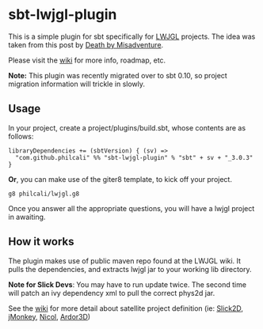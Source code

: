 # sbt-lwjgl-plugin

This is a simple plugin for sbt specifically for [LWJGL] projects. The idea was taken from this post by [Death by Misadventure].

Please visit the [wiki] for more info, roadmap, etc.

**Note:** This plugin was recently migrated over to sbt 0.10, so project migration 
information will trickle in slowly.

## Usage

In your project, create a project/plugins/build.sbt, whose contents are as follows:

    libraryDependencies += (sbtVersion) { (sv) => 
      "com.github.philcali" %% "sbt-lwjgl-plugin" % "sbt" + sv + "_3.0.3"
    }

**Or**, you can make use of the giter8 template, to kick off your project.

    g8 philcali/lwjgl.g8

Once you answer all the appropriate questions, you will have a lwjgl project in awaiting.

## How it works

The plugin makes use of public maven repo found at the LWJGL wiki. It pulls the dependencies, and extracts lwjgl jar to your working lib directory.

**Note for Slick Devs**: You may have to run update twice. The second time will patch an ivy dependency xml to pull the correct phys2d jar.

See the [wiki] for more detail about satellite project definition (ie: [Slick2D], [jMonkey], [Nicol], [Ardor3D])

[Ardor3D]: http://ardor3d.com/
[Nicol]: http://scan.github.com/Nicol
[jMonkey]: http://jmonkeyengine.org/
[Slick2D]: http://slick.cokeandcode.com/
[wiki]: https://github.com/philcali/sbt-lwjgl-plugin/wiki/sbt-lwjgl-plugin
[Death by Misadventure]: http://blog.misadventuregames.com/post/248744147/scala-and-lwjgl-with-sbt-updated
[LWJGL]: http://lwjgl.org/
